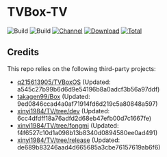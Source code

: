 # TVBox-TV

![Build](https://shields.io/github/actions/workflow/status/xinyi1984/TVBox-TV/TV.yml?branch=master&logo=github&label=Build)
![Build](https://shields.io/github/actions/workflow/status/xinyi1984/TVBox-TV/TVBox.yml?branch=master&logo=github&label=Build)
[![Channel](https://img.shields.io/badge/Follow-Telegram-blue.svg?logo=telegram)](https://t.me/klbot)
[![Download](https://img.shields.io/github/v/release/xinyi1984/TVBox-TV?color=orange&logoColor=orange&label=Download&logo=DocuSign)](https://github.com/xinyi1984/TVBox-TV/releases/latest) 
[![Total](https://shields.io/github/downloads/xinyi1984/TVBox-TV/total?logo=Bookmeter&label=Counts&logoColor=yellow&color=yellow)](https://github.com/xinyi1984/TVBox-TV/releases)

## Credits
This repo relies on the following third-party projects:
- [q215613905/TVBoxOS](https://github.com/q215613905/TVBoxOS) (Updated: a545c27b99b6d6d9e54196b8a0adcf3b56a97ddf)
- [takagen99/Box](https://github.com/takagen99/Box) (Updated: 9ed0846ccad4a0af71914fd6d219c5a80848a597)
- [xinyi1984/TV/tree/dev](https://github.com/xinyi1984/TV/tree/dev) (Updated: 6cc4dfdff18a76adfd2d68eb47efb00d7c1667fe)
- [xinyi1984/TV/tree/fongmi](https://github.com/xinyi1984/TV/tree/fongmi) (Updated: f4f6527c10d1a098b13b8340d0894580ee0ad491)
- [xinyi1984/TV/tree/release](https://github.com/xinyi1984/TV/tree/release) (Updated: de689b83246aad4d665685a3cbe76157619ab6f6)

